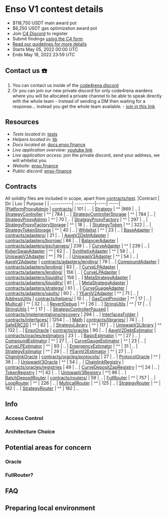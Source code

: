 # Enso V1 contest details
- $118,750 USDT main award pot
- $6,250 USDT gas optimization award pot
- Join [C4 Discord](https://discord.gg/code4rena) to register
- Submit findings [using the C4 form](https://code4rena.com/contests/2022-05-enso-finance-contest/submit)
- [Read our guidelines for more details](https://docs.code4rena.com/roles/wardens)
- Starts May 05, 2022 00:00 UTC
- Ends May 18, 2022 23:59 UTC


## Contact us ☎️
1. You can contact us inside of the [code4rena discord](https://discord.gg/gaAMjhX5) 
2. Or you can join our new private discord for only code4rena wardens where you will be allocated a private channel to be able to speak directly with the whole team - instead of sending a DM then waiting for a response... instead you get the whole team available. - [join in this link](https://discord.gg/rHYTxt34Uy)


## Resources 
- *Tests located in:* [tests](/test/)
- *Helpers located in:* [lib](/lib/)
- *Docs located at:* [docs.enso.finance](https://docs.enso.finance/docs/smart-contracts/core/overview)
- *Live application overview:* [youtube link](https://www.youtube.com/watch?v=OlDbX2twCMQ)
- *Live application access:* join the private discord, send your address, we will whitelist you
- *Website:* [enso.finance](https://www.enso.finance/)
- *Public discord:* [enso-finance](https://discord.gg/enso-finance)


## Contracts
All solidity files are included in scope, apart from [contracts/test](/contracts/test/).
|Contract | Dir          | Loc  | Purpose |
| -----------| ----------|-----| -----|
|[PlatformProxyAdmin](https://github.com/code-423n4/2022-05-enso/blob/main/contracts/PlatformProxyAdmin.sol) | [contracts/](/contracts/) | 101 | ...
| [Strategy](https://github.com/code-423n4/2022-05-enso/blob/main/contracts/Strategy.sol) | ^^ |869 | ..
| [StrategyController](https://github.com/code-423n4/2022-05-enso/blob/main/contracts/StrategyController.sol) | ^^ | 784 | ..
| [StrategyControllerStorage](https://github.com/code-423n4/2022-05-enso/blob/main/contracts/StrategyControllerStorage.sol) | ^^ | 784 | ..
| [StrategyProxyAdmin](https://github.com/code-423n4/2022-05-enso/blob/main/contracts/StrategyProxyAdmin.sol) | ^^ | 70 | ..
| [StrategyProxyFactory](https://github.com/code-423n4/2022-05-enso/blob/main/contracts/StrategyProxyFactory.sol) | ^^ | 297 | ..
| [StrategyProxyFactoryStorage](https://github.com/code-423n4/2022-05-enso/blob/main/contracts/StrategyProxyFactoryStorage.sol) | ^^ | 18 | ..
| [StrategyToken](https://github.com/code-423n4/2022-05-enso/blob/main/contracts/StrategyToken.sol) | ^^ | 322 | ..
| [StrategyTokenStorage](https://github.com/code-423n4/2022-05-enso/blob/main/contracts/StrategyTokenStorage.sol) | ^^ | 40 | ..
| [Whitelist](https://github.com/code-423n4/2022-05-enso/blob/main/contracts/Whitelist.sol) | ^^ | 23 | ..
| [BaseAdapter](https://github.com/code-423n4/2022-05-enso/blob/main/contracts/adapters/BaseAdapter.sol) | [contracts/adapters/](contracts/adapters/) | 21 | ..
| [AaveV2DebtAdapter](https://github.com/code-423n4/2022-05-enso/blob/main/contracts/adapters/borrow/AaveV2DebtAdapter.sol) | [contracts/adapters/borrow/](contracts/adapters/borrow/) | 66 | ..
| [BalancerAdapter](https://github.com/code-423n4/2022-05-enso/blob/main/contracts/adapters/exchanges/BalancerAdapter.sol) | [contracts/adapters/exchanges/](contracts/adapters/exchanges/) | 239 | ..
| [CurveAdapter](https://github.com/code-423n4/2022-05-enso/blob/main/contracts/adapters/exchanges/CurveAdapter.sol) | ^^ | 239 | ..
| [KyberSwapAdapter](https://github.com/code-423n4/2022-05-enso/blob/main/contracts/adapters/exchanges/KyberSwapAdapter.sol) | ^^ | 62 | ..
| [SynthetixAdapter](https://github.com/code-423n4/2022-05-enso/blob/main/contracts/adapters/exchanges/SynthetixAdapter.sol) | ^^ | 58 | ..
| [UniswapV2Adapter](https://github.com/code-423n4/2022-05-enso/blob/main/contracts/adapters/exchanges/UniswapV2Adapter.sol) | ^^ | 79 | ..
| [UniswapV3Adapter](https://github.com/code-423n4/2022-05-enso/blob/main/contracts/adapters/exchanges/UniswapV3Adapter.sol) | ^^ | 54 | ..
| [AaveV2Adapter](https://github.com/code-423n4/2022-05-enso/blob/main/contracts/adapters/exchanges/AaveV2Adapter.sol) | [contracts/adapters/lending/](contracts/adapters/lending/) | 79 | ..
| [CompoundAdapter](https://github.com/code-423n4/2022-05-enso/blob/main/contracts/adapters/exchanges/CompoundAdapter.sol) | [contracts/adapters/lending/](contracts/adapters/lending/) | 83 | ..
| [CurveLPAdapter](https://github.com/code-423n4/2022-05-enso/blob/main/contracts/adapters/liquidity/CurveLPAdapter.sol) | [contracts/adapters/lending/](contracts/adapters/lending/) | 156 | ..
| [CurveLPAdapter](https://github.com/code-423n4/2022-05-enso/blob/main/contracts/adapters/liquidity/CurveLPAdapter.sol) | [contracts/adapters/liquidity/](contracts/adapters/liquidity/) | 156 | ..
| [MetaStrategyAdapter](https://github.com/code-423n4/2022-05-enso/blob/main/contracts/adapters/strategy/MetaStrategyAdapter.sol) | [contracts/adapters/liquidity/](contracts/adapters/strategy/) | 61 | ..
| [MetaStrategyAdapter](https://github.com/code-423n4/2022-05-enso/blob/main/contracts/adapters/strategy/MetaStrategyAdapter.sol) | [contracts/adapters/strategy/](contracts/adapters/strategy/) | 61 | ..
| [CurveGuageAdapter](https://github.com/code-423n4/2022-05-enso/blob/main/contracts/adapters/vaults/CurveGuageAdapter.sol) | [contracts/adapters/vaults/](contracts/adapters/vaults/) | 60 | ..
| [YEarnV2Adapter](https://github.com/code-423n4/2022-05-enso/blob/main/contracts/adapters/vaults/YEarnV2Adapter.sol) | ^^ | 71 | ..
| [AddressUtils](https://github.com/code-423n4/2022-05-enso/blob/main/contracts/helpers/AddressUtils.sol) | [contracts/helpers/](contracts/helpers/) | 10 | ..
| [GasCostProvider](https://github.com/code-423n4/2022-05-enso/blob/main/contracts/helpers/GasCostProvider.sol) | ^^ | 17 | ..
| [Multicall](https://github.com/code-423n4/2022-05-enso/blob/main/contracts/helpers/Multicall.sol) | ^^ | 32 | ..
| [RevertDebug](https://github.com/code-423n4/2022-05-enso/blob/main/contracts/helpers/RevertDebug.sol) | ^^ | 26 | ..
| [StringUtils](https://github.com/code-423n4/2022-05-enso/blob/main/contracts/helpers/StringUtils.sol) | ^^ | 17 | ..
| [StringUtils](https://github.com/code-423n4/2022-05-enso/blob/main/contracts/helpers/StringUtils.sol) | ^^ | 17 | ..
| [StrategyControllerPaused](https://github.com/code-423n4/2022-05-enso/blob/main/contracts/implementations/recovery/StrategyControllerPaused.sol) | [contracts/implementations/recovery](contracts/implementations/recovery) | 294 | ..
| [InterfacesFolder](https://github.com/code-423n4/2022-05-enso/tree/main/contracts/interfaces) | [contracts/interfaces/](contracts/interfaces/) | 1254 | ..
| [Math](https://github.com/code-423n4/2022-05-enso/blob/main/contracts/libraries/Math.sol) | [contracts/libraries/](contracts/libraries/) | 74 | ..
| [SafeERC20](https://github.com/code-423n4/2022-05-enso/blob/main/contracts/libraries/SafeERC20.sol) | ^^ | 82 | ..
| [StrategyLibrary](https://github.com/code-423n4/2022-05-enso/blob/main/contracts/libraries/StrategyLibrary.sol) | ^^ | 117 | ..
| [UniswapV2Library](https://github.com/code-423n4/2022-05-enso/blob/main/contracts/libraries/UniswapV2Library.sol) | ^^ | 132 | ..
| [EnsoOracle](https://github.com/code-423n4/2022-05-enso/blob/main/contracts/oracles/EnsoOracle.sol) | [contracts/oracles](contracts/oracles/) | 90 | ..
| [AaveV2DebtEstimator](https://github.com/code-423n4/2022-05-enso/blob/main/contracts/oracles/estimators/AaveV2DebtEstimator.sol) | [contracts/oracles/estimators](contracts/oracles/estimators/) | 23 | ..
| [BasicEstimator](https://github.com/code-423n4/2022-05-enso/blob/main/contracts/oracles/estimators/BasicEstimator.sol) | ^^ | 27 | ..
| [CompoundEstimator](https://github.com/code-423n4/2022-05-enso/blob/main/contracts/oracles/estimators/CompoundEstimator.sol) | ^^ | 27 | ..
| [CurveGaugeEstimator](https://github.com/code-423n4/2022-05-enso/blob/main/contracts/oracles/estimators/CurveGaugeEstimator.sol) | ^^ | 23 | ..
| [CurveLPEstimator](https://github.com/code-423n4/2022-05-enso/blob/main/contracts/oracles/estimators/CurveLPEstimator.sol) | ^^ | 93 | ..
| [EmergencyEstimator](https://github.com/code-423n4/2022-05-enso/blob/main/contracts/oracles/estimators/EmergencyEstimator.sol) | ^^ | 31 | ..
| [StrategyEstimator](https://github.com/code-423n4/2022-05-enso/blob/main/contracts/oracles/estimators/StrategyEstimator.sol) | ^^ | 29 | ..
| [YEarnV2Estimator](https://github.com/code-423n4/2022-05-enso/blob/main/contracts/oracles/estimators/YEarnV2Estimator.sol) | ^^ | 27 | ..
| [ChainlinkOracle](https://github.com/code-423n4/2022-05-enso/blob/main/contracts/oracles/protocols/ChainlinkOracle.sol) | [contracts/oracles/protocols/](contracts/oracles/protocols/) | 27 | ..
| [ProtocolOracle](https://github.com/code-423n4/2022-05-enso/blob/main/contracts/oracles/protocols/ProtocolOracle.sol) | ^^ | 36 | ..
| [UniswapV3Oracle](https://github.com/code-423n4/2022-05-enso/blob/main/contracts/oracles/protocols/UniswapV3Oracle.sol) | ^^ | 54 | ..
| [ChainlinkRegistry](https://github.com/code-423n4/2022-05-enso/blob/main/contracts/oracles/registries/ChainlinkRegistry.sol) | [contracts/oracles/registries](contracts/oracles/registries) | 49 | ..
| [CurveDepositZapRegistry](https://github.com/code-423n4/2022-05-enso/blob/main/contracts/oracles/registries/CurveDepositZapRegistry.sol) | ^^| 24 | ..
| [TokenRegistry](https://github.com/code-423n4/2022-05-enso/blob/main/contracts/oracles/registries/TokenRegistry.sol) | ^^| 42 | ..
| [UniswapV3Registry](https://github.com/code-423n4/2022-05-enso/blob/main/contracts/oracles/registries/UniswapV3Registry.sol) | ^^| 96 | ..
| [BatchDepositRouter](https://github.com/code-423n4/2022-05-enso/blob/main/contracts/routers/BatchDepositRouter.sol) | [contracts/routers/](contracts/routers/) | 59 | ..
| [FullRouter](https://github.com/code-423n4/2022-05-enso/blob/main/contracts/routers/FullRouter.sol) | ^^ | 757 | ..
| [LoopRouter](https://github.com/code-423n4/2022-05-enso/blob/main/contracts/routers/LoopRouter.sol) | ^^ | 226 | ..
| [MulticallRouter](https://github.com/code-423n4/2022-05-enso/blob/main/contracts/routers/MulticallRouter.sol) | ^^ | 125 | ..
| [StrategyRouter](https://github.com/code-423n4/2022-05-enso/blob/main/contracts/routers/StrategyRouter.sol) | ^^ | 182 | ..
| [StrategyRouter](https://github.com/code-423n4/2022-05-enso/blob/main/contracts/routers/StrategyRouter.sol) | ^^ | 182 | ..



## Info

### Access Control

### Architecture Choice



## Potential areas for concern

### Oracle

### FullRouter?



## FAQ

### 


## Preparing local environment

